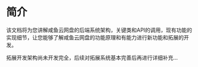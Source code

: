# 简介

该文档将为您讲解咸鱼云网盘的后端系统架构，关键类和API的调用，现有功能的实现细节，让您能够了解咸鱼云网盘的功能原理和有能力进行新功能和拓展的开发。

拓展开发架构尚未开发完全，后续对拓展系统基本完善后再进行详细补充...